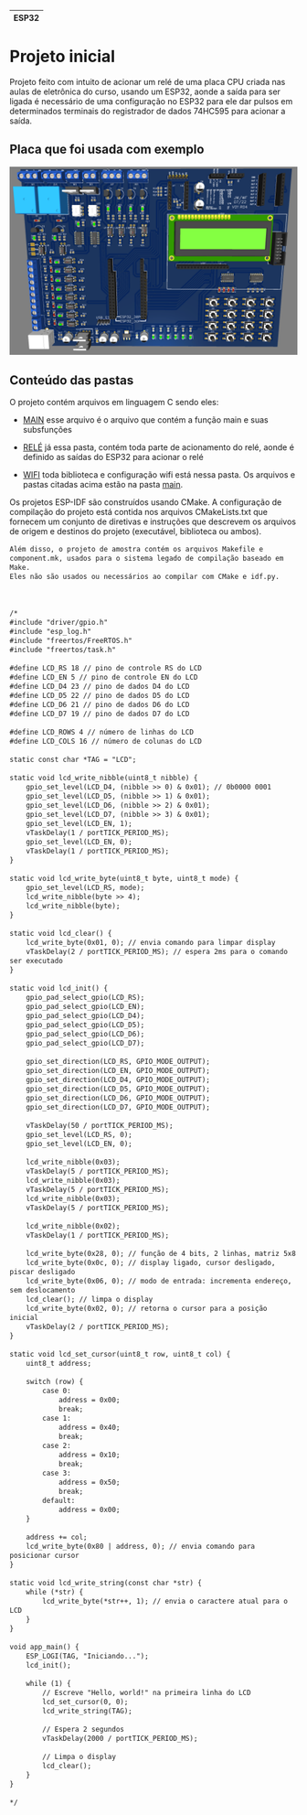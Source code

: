 | ESP32 | 
| ----- |

# Projeto inicial

Projeto feito com intuito de acionar um relé de uma placa CPU criada nas aulas de eletrônica do curso, usando um ESP32, aonde a saída para ser ligada é necessário de uma configuração no ESP32 para ele dar pulsos em determinados terminais do registrador de dados 74HC595 para acionar a saída.



## Placa que foi usada com exemplo
![image_board](https://github.com/JoseWRPereira/esp32_io_ihm/blob/main/img/esp32_IO-top3D.PNG)

## Conteúdo das pastas

O projeto contém arquivos em linguagem C sendo eles:
* [MAIN](main/main.c) esse arquivo é o arquivo que contém a função main e suas subsfunções

* [RELÉ](main/acionamento_rele) já essa pasta, contém toda parte de acionamento do relé, aonde é definido as saídas do ESP32 para acionar o relé

* [WIFI](main/wifi) toda biblioteca e configuração wifi está nessa pasta. 
Os arquivos e pastas citadas acima estão na pasta [main](main).

Os projetos ESP-IDF são construídos usando CMake. A configuração de compilação do projeto está contida nos arquivos CMakeLists.txt que fornecem um conjunto de diretivas e instruções que descrevem os arquivos de origem e destinos do projeto (executável, biblioteca ou ambos).
```
Além disso, o projeto de amostra contém os arquivos Makefile e component.mk, usados ​​para o sistema legado de compilação baseado em Make.
Eles não são usados ​​ou necessários ao compilar com CMake e idf.py.



/*
#include "driver/gpio.h"
#include "esp_log.h"
#include "freertos/FreeRTOS.h"
#include "freertos/task.h"

#define LCD_RS 18 // pino de controle RS do LCD
#define LCD_EN 5 // pino de controle EN do LCD
#define LCD_D4 23 // pino de dados D4 do LCD
#define LCD_D5 22 // pino de dados D5 do LCD
#define LCD_D6 21 // pino de dados D6 do LCD
#define LCD_D7 19 // pino de dados D7 do LCD

#define LCD_ROWS 4 // número de linhas do LCD
#define LCD_COLS 16 // número de colunas do LCD

static const char *TAG = "LCD";

static void lcd_write_nibble(uint8_t nibble) {
    gpio_set_level(LCD_D4, (nibble >> 0) & 0x01); // 0b0000 0001
    gpio_set_level(LCD_D5, (nibble >> 1) & 0x01);
    gpio_set_level(LCD_D6, (nibble >> 2) & 0x01);
    gpio_set_level(LCD_D7, (nibble >> 3) & 0x01);
    gpio_set_level(LCD_EN, 1);
    vTaskDelay(1 / portTICK_PERIOD_MS);
    gpio_set_level(LCD_EN, 0);
    vTaskDelay(1 / portTICK_PERIOD_MS);
}

static void lcd_write_byte(uint8_t byte, uint8_t mode) {
    gpio_set_level(LCD_RS, mode);
    lcd_write_nibble(byte >> 4);
    lcd_write_nibble(byte);
}

static void lcd_clear() {
    lcd_write_byte(0x01, 0); // envia comando para limpar display
    vTaskDelay(2 / portTICK_PERIOD_MS); // espera 2ms para o comando ser executado
}

static void lcd_init() {
    gpio_pad_select_gpio(LCD_RS);
    gpio_pad_select_gpio(LCD_EN);
    gpio_pad_select_gpio(LCD_D4);
    gpio_pad_select_gpio(LCD_D5);
    gpio_pad_select_gpio(LCD_D6);
    gpio_pad_select_gpio(LCD_D7);

    gpio_set_direction(LCD_RS, GPIO_MODE_OUTPUT);
    gpio_set_direction(LCD_EN, GPIO_MODE_OUTPUT);
    gpio_set_direction(LCD_D4, GPIO_MODE_OUTPUT);
    gpio_set_direction(LCD_D5, GPIO_MODE_OUTPUT);
    gpio_set_direction(LCD_D6, GPIO_MODE_OUTPUT);
    gpio_set_direction(LCD_D7, GPIO_MODE_OUTPUT);

    vTaskDelay(50 / portTICK_PERIOD_MS);
    gpio_set_level(LCD_RS, 0);
    gpio_set_level(LCD_EN, 0);

    lcd_write_nibble(0x03);
    vTaskDelay(5 / portTICK_PERIOD_MS);
    lcd_write_nibble(0x03);
    vTaskDelay(5 / portTICK_PERIOD_MS);
    lcd_write_nibble(0x03);
    vTaskDelay(5 / portTICK_PERIOD_MS);

    lcd_write_nibble(0x02);
    vTaskDelay(1 / portTICK_PERIOD_MS);

    lcd_write_byte(0x28, 0); // função de 4 bits, 2 linhas, matriz 5x8
    lcd_write_byte(0x0c, 0); // display ligado, cursor desligado, piscar desligado
    lcd_write_byte(0x06, 0); // modo de entrada: incrementa endereço, sem deslocamento
    lcd_clear(); // limpa o display
    lcd_write_byte(0x02, 0); // retorna o cursor para a posição inicial
    vTaskDelay(2 / portTICK_PERIOD_MS);
}

static void lcd_set_cursor(uint8_t row, uint8_t col) {
    uint8_t address;

    switch (row) {
        case 0:
            address = 0x00;
            break;
        case 1:
            address = 0x40;
            break;
        case 2:
            address = 0x10;
            break;
        case 3:
            address = 0x50;
            break;
        default:
            address = 0x00;
    }

    address += col;
    lcd_write_byte(0x80 | address, 0); // envia comando para posicionar cursor
}

static void lcd_write_string(const char *str) {
    while (*str) {
        lcd_write_byte(*str++, 1); // envia o caractere atual para o LCD
    }
}

void app_main() {
    ESP_LOGI(TAG, "Iniciando...");
    lcd_init();

    while (1) {
        // Escreve "Hello, world!" na primeira linha do LCD
        lcd_set_cursor(0, 0);
        lcd_write_string(TAG);

        // Espera 2 segundos
        vTaskDelay(2000 / portTICK_PERIOD_MS);

        // Limpa o display
        lcd_clear();
    }
}

*/
